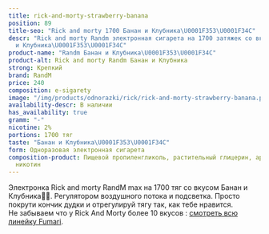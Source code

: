 ```yaml
---
title: rick-and-morty-strawberry-banana
position: 89
title-seo: "Rick and morty 1700 Банан и Клубника\U0001F353\U0001F34C"
descr: "Rick and morty Randm электронная сигарета на 1700 затяжек со вкусом Банан
  и Клубника\U0001F353\U0001F34C"
product-name: "Randm Банан и Клубника\U0001F353\U0001F34C"
product-alt: Rick and morty Randm Банан и Клубника
strong: Крепкий
brand: RandM
price: 240
composition: e-sigarety
image: "/img/products/odnorazki/rick/rick-and-morty-strawberry-banana.png"
availability-descr: В наличии
has_availability: true
gramm: "-"
nicotine: 2%
portions: 1700 тяг
taste: "Банан и Клубника\U0001F353\U0001F34C"
form: Одноразовая электронная сигарета
composition-product: Пищевой пропиленгликоль, растительный глицерин, ароматизатор,
  никотин
---
```


Электронка Rick and morty ️RandM max на 1700 тяг со вкусом Банан и Клубника🍓🍌. Регулятором воздушного потока и подсветка. Просто покрути кончик дудки и отрегулируй тягу так, как тебе нравится.<br>
Не забываем что у Rick And Morty более 10 вкусов : [смотреть всю линейку Fumari](/pods-rick-and-morty).